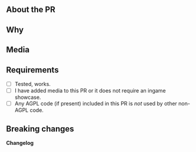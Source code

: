 <!--
SPDX-FileCopyrightText: 2021 Pieter-Jan Briers <pieterjan.briers+git@gmail.com>
SPDX-FileCopyrightText: 2021 Swept <sweptwastaken@protonmail.com>
SPDX-FileCopyrightText: 2021 mirrorcult <lunarautomaton6@gmail.com>
SPDX-FileCopyrightText: 2022 AJCM-git <60196617+AJCM-git@users.noreply.github.com>
SPDX-FileCopyrightText: 2022 Kara <lunarautomaton6@gmail.com>
SPDX-FileCopyrightText: 2023 DrSmugleaf <DrSmugleaf@users.noreply.github.com>
SPDX-FileCopyrightText: 2023 Kevin Zheng <kevinz5000@gmail.com>
SPDX-FileCopyrightText: 2024 Vasilis <vasilis@pikachu.systems>
SPDX-FileCopyrightText: 2024 lzk <124214523+lzk228@users.noreply.github.com>
SPDX-FileCopyrightText: 2025 Aiden <28298836+Aidenkrz@users.noreply.github.com>

SPDX-License-Identifier: AGPL-3.0-or-later
-->
<!-- Guidelines: https://docs.spacestation14.io/en/getting-started/pr-guideline -->

<!-- READ THIS BEFORE CONTRIBUTING TO KS14!!!
NOTE: You must not port AGPL content that is utilised by any other MIT/MPL/otherwise non-AGPL licensed content. This is due to the viral nature
of AGPL, where any code that uses AGPL must itself be licensed under AGPL. You are heavily discouraged from having code licensed under the AGPL in your PR.

The REUSE Specification headers or separate .license files indicate a secondary license (e.g., AGPL or MIT), solely to facilitate
integration for projects that do not fall under a single license.

REUSE headers will be automatically added via github workflow. You can edit the SPDX-License-Identifier to change the license that the file is specified as having.
SPDX license identifiers already included in files relevant to the PR, or identifiers that were manually changed after being automatically added, will not be modified by the bot.

Upstream (wizard's den) files should be licensed as MIT. If unsure, license the file as MIT. KS14 uses the MPL license for content original to KS14.
This individual comment block can be safely removed, but you must preserve the below comment block specifying the default license of this PR.

Uncomment and modify the following line if you wish to change the auto-added license from the default of MPL. Set to `AGPL` for AGPL-3.0-or-later, `MPL` for MPL-2.0, and `MIT` for MIT.
-->
<!--- LICENSE: MPL -->
## About the PR
<!-- What did you change? -->

## Why
<!-- Discuss how this would affect game balance or explain why it was changed. Link any relevant discussions or issues. -->

## Media
<!-- Attach media if the PR makes ingame changes (clothing, items, features, etc). -->

## Requirements
<!-- Confirm the following by placing an X in the brackets [X]: -->
- [ ] Tested, works.
- [ ] I have added media to this PR or it does not require an ingame showcase.
- [ ] Any AGPL code (if present) included in this PR is *not* used by other non-AGPL code.
<!-- You should understand that not following the above may get your PR closed at maintainer’s discretion -->

## Breaking changes
<!-- List any breaking changes, including namespaces, public class/method/field changes, prototype renames; and provide instructions for fixing them.
This will be posted in #codebase-changes. -->

**Changelog**
<!-- Add a Changelog entry to make players aware of new features or changes that could affect gameplay.
Make sure to read the guidelines and take this Changelog template out of the comment block in order for it to show up.
Changelog must have a :cl: symbol, so the bot recognizes the changes and adds them to the game's changelog. -->
<!--
:cl:
- add: Added fun!
- remove: Removed fun!
- tweak: Changed fun!
- fix: Fixed fun!
-->
